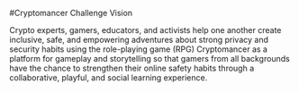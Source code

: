 #Cryptomancer Challenge Vision

Crypto experts, gamers, educators, and activists help one another create inclusive, safe, and empowering adventures about strong privacy and security habits using the role-playing game (RPG) Cryptomancer as a platform for gameplay and storytelling so that gamers from all backgrounds have the chance to strengthen their online safety habits through a collaborative, playful, and social learning experience.
